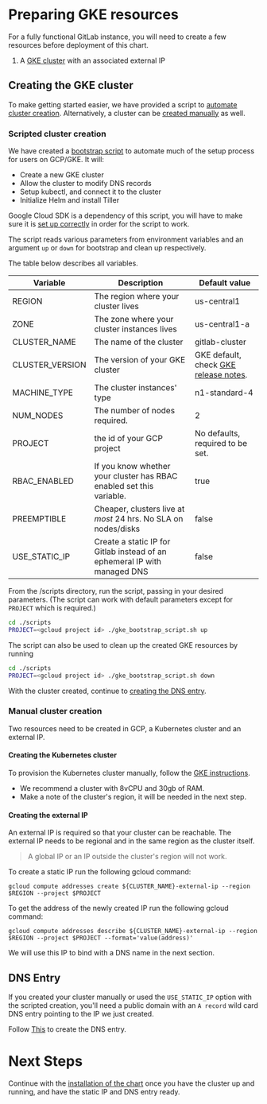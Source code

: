 # Preparing GKE resources

For a fully functional GitLab instance, you will need to create a few resources before deployment of this chart.

1. A [GKE cluster](#creating-the-gke-cluster) with an associated external IP

## Creating the GKE cluster

To make getting started easier, we have provided a script to [automate cluster creation](#scripted-cluster-creation-on-gke). Alternatively, a cluster can be [created manually](#manual-cluster-creation) as well.

### Scripted cluster creation

We have created a [bootstrap script](../../scripts/gke_bootstrap_script.sh) to automate much of the setup process for users on GCP/GKE. It will:
* Create a new GKE cluster
* Allow the cluster to modify DNS records
* Setup kubectl, and connect it to the cluster
* Initialize Helm and install Tiller

Google Cloud SDK is a dependency of this script, you will have to make sure it is [set up correctly](../helm/README.md#connect-to-the-cluster) in order for the script to work.

The script reads various parameters from environment variables and an argument `up` or `down` for bootstrap and clean up respectively.

The table below describes all variables.

| Variable        | Description                                                                 | Default value                    |
|-----------------|-----------------------------------------------------------------------------|----------------------------------|
| REGION          | The region where your cluster lives                                         | us-central1                      |
| ZONE            | The zone where your cluster instances lives                                 | us-central1-a                     |
| CLUSTER_NAME    | The name of the cluster                                                     | gitlab-cluster                   |
| CLUSTER_VERSION | The version of your GKE cluster                                             | GKE default, check [GKE release notes][]. |
| MACHINE_TYPE    | The cluster instances' type                                                 | n1-standard-4                    |
| NUM_NODES       | The number of nodes required.                                               | 2                                |
| PROJECT         | the id of your GCP project                                                  | No defaults, required to be set. |
| RBAC_ENABLED    | If you know whether your cluster has RBAC enabled set this variable.        | true                             |
| PREEMPTIBLE     | Cheaper, clusters live at *most* 24 hrs. No SLA on nodes/disks              | false                            |
| USE_STATIC_IP   | Create a static IP for Gitlab instead of an ephemeral IP with managed DNS   | false                            |

[GKE release notes]: https://cloud.google.com/kubernetes-engine/release-notes

From the /scripts directory, run the script, passing in your desired parameters. (The script can work with default parameters except for `PROJECT` which is required.)

```bash
cd ./scripts
PROJECT=<gcloud project id> ./gke_bootstrap_script.sh up
```

The script can also be used to clean up the created GKE resources by running

```bash
cd ./scripts
PROJECT=<gcloud project id> ./gke_bootstrap_script.sh down
```

With the cluster created, continue to [creating the DNS entry](#dns-entry).

### Manual cluster creation

Two resources need to be created in GCP, a Kubernetes cluster and an external IP.

#### Creating the Kubernetes cluster

To provision the Kubernetes cluster manually, follow the [GKE instructions](https://cloud.google.com/kubernetes-engine/docs/how-to/creating-a-container-cluster).

* We recommend a cluster with 8vCPU and 30gb of RAM.
* Make a note of the cluster's region, it will be needed in the next step.

#### Creating the external IP

An external IP is required so that your cluster can be reachable. The external IP needs to be regional and in the same region as the cluster itself.

> A global IP or an IP outside the cluster's region will not work.

To create a static IP run the following gcloud command:

`gcloud compute addresses create ${CLUSTER_NAME}-external-ip --region $REGION --project $PROJECT`

To get the address of the newly created IP run the following gcloud command:

`gcloud compute addresses describe ${CLUSTER_NAME}-external-ip --region $REGION --project $PROJECT --format='value(address)'`

We will use this IP to bind with a DNS name in the next section.

## DNS Entry

If you created your cluster manually or used the `USE_STATIC_IP` option with the scripted creation,
you'll need a public domain with an `A record` wild card DNS entry pointing to the IP we just created.

Follow [This](https://cloud.google.com/dns/quickstart) to create the DNS entry.

# Next Steps

Continue with the [installation of the chart](../installation/README.md) once you have the cluster up and running, and have the static IP and DNS entry ready.
